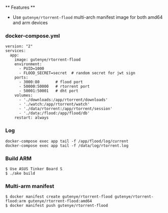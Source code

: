 ** Features **

- Use `gutenye/rtorrent-flood` multi-arch manifest image for both amd64 and arm devices

### docker-compose.yml

```
version: "2"
services:
  app:
    image: gutenye/rtorrent-flood
    environment:
      - PUID=1000
      - FLOOD_SECRET=secret  # random secret for jwt sign
    ports:
      - 3000:80       # flood port
      - 50000:50000   # rtorrent port
      - 50001:50001   # dht port
    volumes:
      - './downloads:/app/rtorrent/downloads'
      - './watch:/app/rtorrent/watch'
      - './data/rtorrent:/app/rtorrent/session'
      - './data:/flood:/app/flood/db'
    restart: always
```

### Log

```
docker-compose exec app tail -f /app/flood/log/current
docker-compose exec app tail -f /data/log/rtorrent.log
```

### Build ARM

```
$ Use ASUS Tinker Board S
$ ./ake build
```

### Multi-arm manifest

```
$ docker manifest create gutenye/rtorrent-flood gutenye/rtorrent-flood:arm gutenye/rtorrent-flood:amd64
$ docker manifest push gutenye/rtorrent-flood
```

